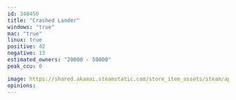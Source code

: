 ```yaml
---
id: 340450
title: "Crashed Lander"
windows: "true"
mac: "true"
linux: true
positive: 42
negative: 13
estimated_owners: "20000 - 50000"
peak_ccu: 0

image: https://shared.akamai.steamstatic.com/store_item_assets/steam/apps/340450/header.jpg?t=1573756365
opinions:
---
```

